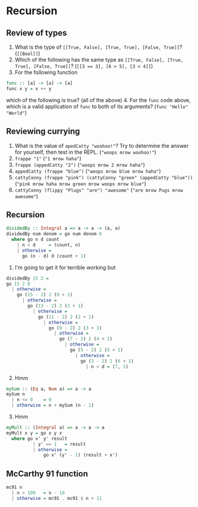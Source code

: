 # Recursion

## Review of types

1.  What is the type of `[[True, False], [True, True], [False, True]]`? (`[[Bool]]`)
2.  Which of the following has the same type as `[[True, False], [True, True], [False, True]]`? (`[[3 == 3], [6 > 5], [3 < 4]]`)
3.  For the following function
```haskell
func :: [a] -> [a] -> [a]
func x y = x ++ y
```
which of the following is true? (all of the above)
4.  For the `func` code above, which is a valid application of `func` to both of its arguments? (`func "Hello" "World"`)

## Reviewing currying

1.  What is the value of `apedCatty "woohoo!"`? Try to determine the answer for yourself, then test in the REPL. (`"woops mrow woohoo!"`)
2.  `frappe "1"` (`"1 mrow haha"`)
3.  `frappe (appedCatty "2")` (`"woops mrow 2 mrow haha"`)
4.  `appedCatty (frappe "blue")` (`"woops mrow blue mrow haha"`)
5.  `cattyConny (frappe "pink") (cattyConny "green" (appedCatty "blue"))` (`"pink mrow haha mrow green mrow woops mrow blue"`)
6.  `cattyConny (flippy "Plugs" "are") "awesome"` (`"are mrow Pugs mrow awesome"`)

## Recursion

```haskell
dividedBy :: Integral a => a -> a -> (a, a)
dividedBy num denom = go num denom 0
  where go n d count
    | n < d     = (count, n)
    | otherwise =
      go (n - d) d (count + 1)
```

1.  I'm going to get it for terrible working but
```haskell
dividedBy 15 2 =
go 15 2 0
  | otherwise =
    go (15 - 2) 2 (0 + 1)
      | otherwise =
        go (13 - 2) 2 (1 + 1)
          | otherwise =
            go (11 - 2) 2 (2 + 1)
              | otherwise =
                go (9 - 2) 2 (3 + 1)
                  | otherwise =
                    go (7 - 2) 2 (4 + 1)
                      | otherwise =
                        go (5 - 2) 2 (5 + 1)
                          | otherwise =
                            go (3 - 2) 2 (6 + 1)
                              | n < d = (7, 1)
```
2.  Hmm
```haskell
mySum :: (Eq a, Num a) => a -> a
mySum n
  | n <= 0    = 0
  | otherwise = n + mySum (n - 1)
```

3.  Hmm
```haskell
myMult :: (Integral a) => a -> a -> a
myMult x y = go x y x
  where go x' y' result
          | y' == 1   = result
          | otherwise =
              go x' (y' - 1) (result + x')
```

## McCarthy 91 function

```hs
mc91 n
  | n > 100   = n - 10
  | otherwise = mc91 . mc91 $ n + 11
```
